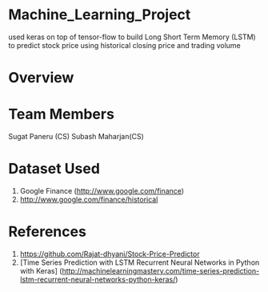# Machine_Learning_Project
used keras on top of tensor-flow to build Long Short Term Memory (LSTM) to predict stock price  using historical closing price and trading volume

# Overview

# Team Members
Sugat Paneru (CS)
Subash Maharjan(CS)
# Dataset Used
1. Google Finance (http://www.google.com/finance)
2. http://www.google.com/finance/historical

# References
1. https://github.com/Rajat-dhyani/Stock-Price-Predictor
2. [Time Series Prediction with LSTM Recurrent Neural Networks in Python with Keras] (http://machinelearningmastery.com/time-series-prediction-lstm-recurrent-neural-networks-python-keras/)
